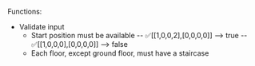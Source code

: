 Functions:

- Validate input
    - Start position must be available
        -- ✅[[1,0,0,2],[0,0,0,0]] --> true
        -- ✅[[1,0,0,0],[0,0,0,0]] --> false
    - Each floor, except ground floor, must have a staircase
